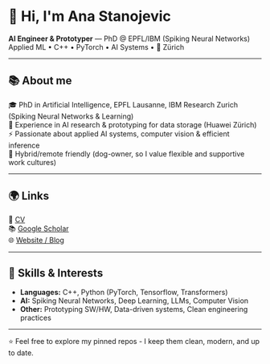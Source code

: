 # 👋 Hi, I'm Ana Stanojevic

**AI Engineer & Prototyper** — PhD @ EPFL/IBM (Spiking Neural Networks)  
Applied ML • C++ • PyTorch • AI Systems • 📍 Zürich  

---

## 📚 About me
🎓 PhD in Artificial Intelligence, EPFL Lausanne, IBM Research Zurich (Spiking Neural Networks & Learning)  
💼 Experience in AI research & prototyping for data storage (Huawei Zürich)  
⚡ Passionate about applied AI systems, computer vision & efficient inference  
🐶 Hybrid/remote friendly (dog-owner, so I value flexible and supportive work cultures)

---

## 🌍 Links
📄 [CV](https://bit.ly/ana-stanojevic-cv)  
📚 [Google Scholar](https://bit.ly/ana-stanojevic)  
🌐 [Website / Blog](https://ana-in-motion.com)  

---

## 🚀 Skills & Interests
- **Languages:** C++, Python (PyTorch, Tensorflow, Transformers)  
- **AI:** Spiking Neural Networks, Deep Learning, LLMs, Computer Vision  
- **Other:** Prototyping SW/HW, Data-driven systems, Clean engineering practices  

---

⭐ Feel free to explore my pinned repos - I keep them clean, modern, and up to date.
